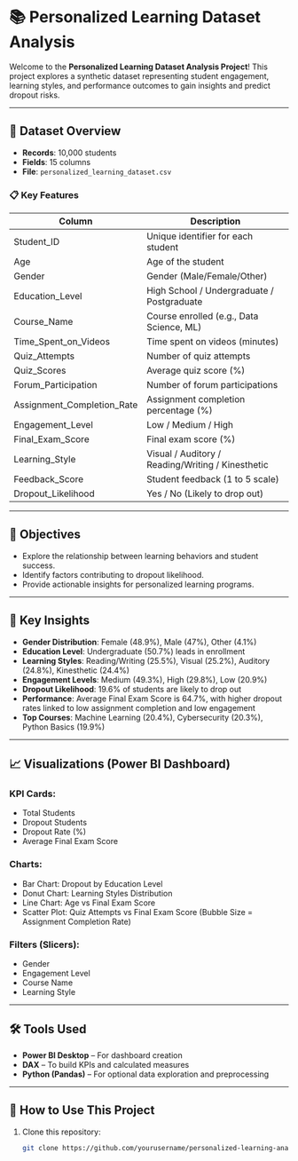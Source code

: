 
# 📚 Personalized Learning Dataset Analysis

Welcome to the **Personalized Learning Dataset Analysis Project**! This project explores a synthetic dataset representing student engagement, learning styles, and performance outcomes to gain insights and predict dropout risks.

---

## 📂 Dataset Overview

- **Records**: 10,000 students  
- **Fields**: 15 columns  
- **File**: `personalized_learning_dataset.csv`

### 📋 Key Features

| Column                      | Description                                       |
|-----------------------------|---------------------------------------------------|
| Student_ID                  | Unique identifier for each student               |
| Age                         | Age of the student                               |
| Gender                      | Gender (Male/Female/Other)                       |
| Education_Level             | High School / Undergraduate / Postgraduate       |
| Course_Name                 | Course enrolled (e.g., Data Science, ML)         |
| Time_Spent_on_Videos        | Time spent on videos (minutes)                   |
| Quiz_Attempts               | Number of quiz attempts                          |
| Quiz_Scores                 | Average quiz score (%)                           |
| Forum_Participation         | Number of forum participations                   |
| Assignment_Completion_Rate  | Assignment completion percentage (%)             |
| Engagement_Level            | Low / Medium / High                              |
| Final_Exam_Score            | Final exam score (%)                             |
| Learning_Style              | Visual / Auditory / Reading/Writing / Kinesthetic |
| Feedback_Score              | Student feedback (1 to 5 scale)                  |
| Dropout_Likelihood          | Yes / No (Likely to drop out)                    |

---

## 🎯 Objectives

- Explore the relationship between learning behaviors and student success.
- Identify factors contributing to dropout likelihood.
- Provide actionable insights for personalized learning programs.

---

## 🔎 Key Insights

- **Gender Distribution**: Female (48.9%), Male (47%), Other (4.1%)  
- **Education Level**: Undergraduate (50.7%) leads in enrollment  
- **Learning Styles**: Reading/Writing (25.5%), Visual (25.2%), Auditory (24.8%), Kinesthetic (24.4%)  
- **Engagement Levels**: Medium (49.3%), High (29.8%), Low (20.9%)  
- **Dropout Likelihood**: 19.6% of students are likely to drop out  
- **Performance**: Average Final Exam Score is 64.7%, with higher dropout rates linked to low assignment completion and low engagement  
- **Top Courses**: Machine Learning (20.4%), Cybersecurity (20.3%), Python Basics (19.9%)

---

## 📈 Visualizations (Power BI Dashboard)

### KPI Cards:
- Total Students
- Dropout Students
- Dropout Rate (%)
- Average Final Exam Score

### Charts:
- Bar Chart: Dropout by Education Level
- Donut Chart: Learning Styles Distribution
- Line Chart: Age vs Final Exam Score
- Scatter Plot: Quiz Attempts vs Final Exam Score (Bubble Size = Assignment Completion Rate)

### Filters (Slicers):
- Gender
- Engagement Level
- Course Name
- Learning Style

---

## 🛠️ Tools Used

- **Power BI Desktop** – For dashboard creation  
- **DAX** – To build KPIs and calculated measures  
- **Python (Pandas)** – For optional data exploration and preprocessing

---

## 🚀 How to Use This Project

1. Clone this repository:
   ```bash
   git clone https://github.com/yourusername/personalized-learning-analysis.git
